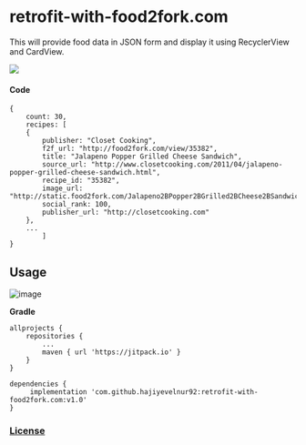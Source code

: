# retrofit-with-food2fork.com
This will provide food data in JSON form and display it using RecyclerView and CardView.

[<img src="https://image.ibb.co/n2N9C8/en_badge_web_generic.png">](https://play.google.com/store/apps/details?id=codehive.foodrecept)

#### **Code**

```
{
	count: 30,
	recipes: [
	{
		publisher: "Closet Cooking",
		f2f_url: "http://food2fork.com/view/35382",
		title: "Jalapeno Popper Grilled Cheese Sandwich",
		source_url: "http://www.closetcooking.com/2011/04/jalapeno-popper-grilled-cheese-sandwich.html",
		recipe_id: "35382",
		image_url: "http://static.food2fork.com/Jalapeno2BPopper2BGrilled2BCheese2BSandwich2B12B500fd186186.jpg",
		social_rank: 100,
		publisher_url: "http://closetcooking.com"
	},
	...
		]
}
```


## **Usage** ##
![image](https://image.ibb.co/gnqRQT/ezgif_com_video_to_gif_2.gif)

**Gradle**

    allprojects {
		repositories {
			...
			maven { url 'https://jitpack.io' }
		}
	}

    dependencies {
         implementation 'com.github.hajiyevelnur92:retrofit-with-food2fork.com:v1.0'
    }


### [License](./LICENSE)
